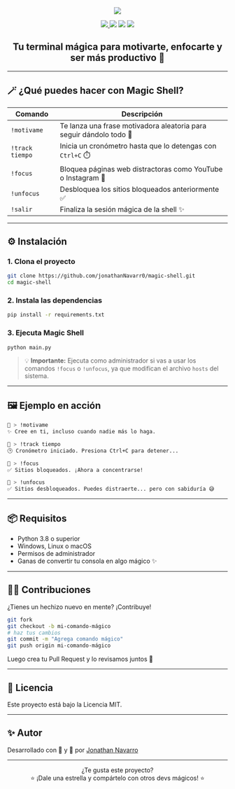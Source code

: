 <div align="center">

<img src="https://capsule-render.vercel.app/api?type=waving&color=0:5D00FF,100:0AE2FF&height=200&section=header&text=Magic%20Shell%20🧙‍♂️&fontColor=FFFFFF&fontSize=40&animation=fadeIn" />

<p>
  <a href="https://github.com/jonathanNavarr0/magic-shell">
    <img src="https://img.shields.io/github/stars/jonathanNavarr0/magic-shell?style=flat-square&color=success" />
  </a>
  <img src="https://img.shields.io/badge/Hecho%20con-Python-3776AB?style=flat-square&logo=python&logoColor=white" />
  <img src="https://img.shields.io/badge/Estado-Activo-brightgreen?style=flat-square" />
  <img src="https://img.shields.io/github/license/jonathanNavarr0/magic-shell?style=flat-square" />
</p>

<h2>Tu terminal mágica para motivarte, enfocarte y ser más productivo 🔮</h2>

</div>

---

## 🪄 ¿Qué puedes hacer con Magic Shell?

| Comando          | Descripción                                                                 |
|------------------|-----------------------------------------------------------------------------|
| `!motivame`      | Te lanza una frase motivadora aleatoria para seguir dándolo todo 🚀        |
| `!track tiempo`  | Inicia un cronómetro hasta que lo detengas con `Ctrl+C` ⏱️                 |
| `!focus`         | Bloquea páginas web distractoras como YouTube o Instagram 🚫                |
| `!unfocus`       | Desbloquea los sitios bloqueados anteriormente ✅                           |
| `!salir`         | Finaliza la sesión mágica de la shell ✨                                    |

---

## ⚙️ Instalación

### 1. Clona el proyecto

```bash
git clone https://github.com/jonathanNavarr0/magic-shell.git
cd magic-shell
```

### 2. Instala las dependencias

```bash
pip install -r requirements.txt
```

### 3. Ejecuta Magic Shell

```bash
python main.py
```

> 💡 **Importante:** Ejecuta como administrador si vas a usar los comandos `!focus` o `!unfocus`, ya que modifican el archivo `hosts` del sistema.

---

## 🖼️ Ejemplo en acción

```bash
🔮 > !motivame
✨ Cree en ti, incluso cuando nadie más lo haga.

🔮 > !track tiempo
🕒 Cronómetro iniciado. Presiona Ctrl+C para detener...

🔮 > !focus
✅ Sitios bloqueados. ¡Ahora a concentrarse!

🔮 > !unfocus
✅ Sitios desbloqueados. Puedes distraerte... pero con sabiduría 😅
```

---

## 📦 Requisitos

- Python 3.8 o superior
- Windows, Linux o macOS
- Permisos de administrador
- Ganas de convertir tu consola en algo mágico ✨

---

## 🧙‍♂️ Contribuciones

¿Tienes un hechizo nuevo en mente? ¡Contribuye!

```bash
git fork
git checkout -b mi-comando-mágico
# haz tus cambios
git commit -m "Agrega comando mágico"
git push origin mi-comando-mágico
```

Luego crea tu Pull Request y lo revisamos juntos 💬

---

## 📜 Licencia

Este proyecto está bajo la Licencia MIT.

---

## ✨ Autor

Desarrollado con 🧠 y 💜 por [Jonathan Navarro](https://github.com/jonathanNavarr0)

---

<div align="center">

¿Te gusta este proyecto?  
⭐ ¡Dale una estrella y compártelo con otros devs mágicos! ⭐

</div>
